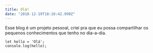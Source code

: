 ```yaml
---
title: Olá!
date: "2018-12-19T18:10:42.990Z"
---
```


Esse blog é um projeto pessoal, criei pra que eu possa compartilhar
os pequenos conhecimentos que tenho no dia-a-dia.

```jsx{}
let hello = 'Olá';
console.log(hello);
```

